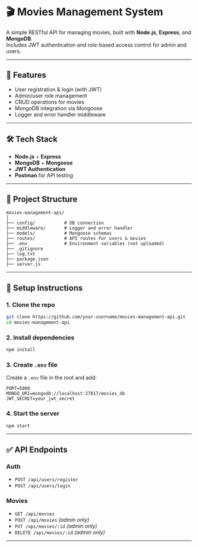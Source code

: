 # 🎬 Movies Management System

A simple RESTful API for managing movies, built with **Node.js**, **Express**, and **MongoDB**.  
Includes JWT authentication and role-based access control for admin and users.

---

## 🚀 Features

- User registration & login (with JWT)
- Admin/user role management
- CRUD operations for movies
- MongoDB integration via Mongoose
- Logger and error handler middleware

---

## 🛠️ Tech Stack

- **Node.js** + **Express**
- **MongoDB** + **Mongoose**
- **JWT Authentication**
- **Postman** for API testing

---

## 📁 Project Structure

```
movies-management-api/
│
├── config/           # DB connection
├── middleware/       # Logger and error handler
├── models/           # Mongoose schemas
├── routes/           # API routes for users & movies
├── .env              # Environment variables (not uploaded)
├── .gitignore
├── log.txt
├── package.json
├── server.js
```

---

## 🔧 Setup Instructions

### 1. Clone the repo
```bash
git clone https://github.com/your-username/movies-management-api.git
cd movies-management-api
```

### 2. Install dependencies
```bash
npm install
```

### 3. Create `.env` file
Create a `.env` file in the root and add:
```
PORT=5000
MONGO_URI=mongodb://localhost:27017/movies_db
JWT_SECRET=your_jwt_secret
```

### 4. Start the server
```bash
npm start
```

---

## ✅ API Endpoints

### Auth
- `POST /api/users/register`
- `POST /api/users/login`

### Movies
- `GET /api/movies`
- `POST /api/movies` *(admin only)*
- `PUT /api/movies/:id` *(admin only)*
- `DELETE /api/movies/:id` *(admin only)*

---


